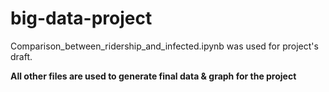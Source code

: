 # big-data-project

Comparison_between_ridership_and_infected.ipynb was used for project's draft.

**All other files are used to generate final data & graph for the project**
